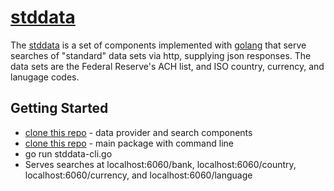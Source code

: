 # [stddata](https://github.com/musicbeat/stddata)

The [stddata](https://github.com/musicbeat/stddata) is a set of components implemented with [golang](https://golang.org) that serve searches of "standard" data sets via http, supplying json responses. The data sets are the Federal Reserve's ACH list, and ISO country, currency, and lanugage codes.

## Getting Started
 * [clone this repo](https://github.com/musicbeat/stddata) - data provider and search components
 * [clone this repo](https://github.com/musicbeat/stddata-cli) - main package with command line
 * go run stddata-cli.go
 * Serves searches at localhost:6060/bank, localhost:6060/country, localhost:6060/currency, and localhost:6060/language


